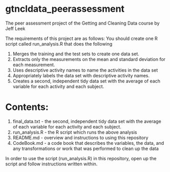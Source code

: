 gtncldata_peerassessment
========================

The peer assessment project of the Getting and Cleaning Data course by Jeff Leek

The requirements of this project are as follows:
You should create one R script called run_analysis.R that does the following

1. Merges the training and the test sets to create one data set.
2. Extracts only the measurements on the mean and standard deviation for each measurement. 
3. Uses descriptive activity names to name the activities in the data set
4. Appropriately labels the data set with descriptive activity names. 
5. Creates a second, independent tidy data set with the average of each variable for each activity and each subject. 

# Contents:

1. final_data.txt - the second, independent tidy data set with the average of each variable for each activity and each subject. 
2. run_analysis.R - the R script which runs the above analysis
3. README.md - overview and instructions to using this repository
4. CodeBook.md - a code book that describes the variables, the data, and any transformations or work that was performed to clean up the data

In order to use the script (run_analysis.R) in this repository, open up the script and follow instructions written within.